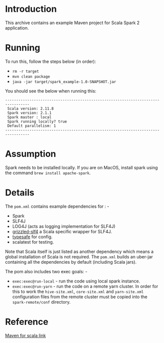 # Introduction

This archive contains an example Maven project for Scala Spark 2 application.

# Running

To run this, follow the steps below (in order):
- `rm -r target`
- `mvn clean package`
- `java -jar target/spark_example-1.0-SNAPSHOT.jar`

You should see the below when running this:

```
---------------------------------------------------------------------------------
 Scala version: 2.11.8
 Spark version: 2.1.1
 Spark master : local
 Spark running locally? true
 Default parallelism: 1
---------------------------------------------------------------------------------
```

# Assumption

Spark needs to be installed locally. If you are on MacOS, install spark using the command `brew install apache-spark`.

# Details

The `pom.xml` contains example dependencies for : -

* Spark 
* SLF4J
* LOG4J (acts as logging implementation for SLF4J)
* [grizzled-slf4](https://alvinalexander.com/scala/scala-logging-grizzled-slf4j) a Scala specific wrapper for SLF4J.
* [typesafe](https://github.com/lightbend/config) for config.
* scalatest for testing.

Note that Scala itself is just listed as another dependency which means a global installation of Scala is not required.
The `pom.xml` builds an uber-jar containing all the dependencies by default (including Scala jars).

The pom also includes two exec goals: -

* `exec:exec@run-local` - run the code using local spark instance.
* `exec:exec@run-yarn`  - run the code on a remote yarn cluster. In order for this to work the `hive-site.xml`, `core-site.xml` and `yarn-site.xml` configuration files from the remote cluster must be copied into the `spark-remote/conf` directory.

# Reference

[Maven for scala link](https://docs.scala-lang.org/tutorials/scala-with-maven.html)

